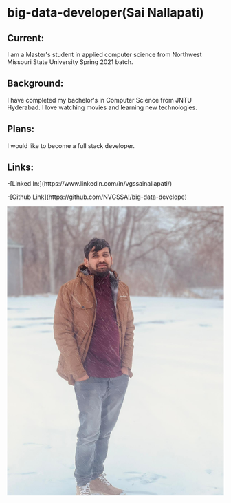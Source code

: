 # big-data-developer(Sai Nallapati)
## Current:
I am a Master's student in applied computer science from Northwest Missouri State University Spring 2021 batch.
## Background:
I have completed my bachelor's in Computer Science from JNTU Hyderabad. I love watching movies and learning new technologies.
## Plans:
I would like to become a full stack developer.
## Links: 
<p> -[Linked In:](https://www.linkedin.com/in/vgssainallapati/) </p>
-[Github Link](https://github.com/NVGSSAI/big-data-develope)


![Photograph][logo]

[logo]: https://github.com/NVGSSAI/big-data-developer/blob/main/image.jpeg

